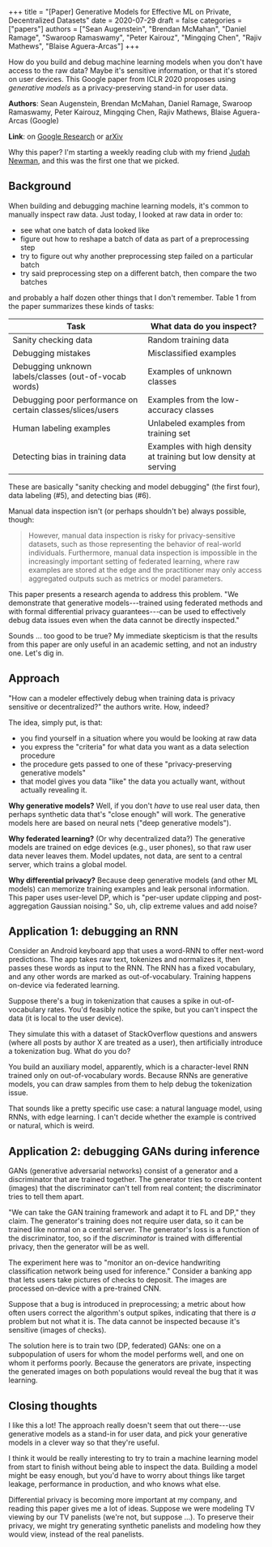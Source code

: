 +++
title = "[Paper] Generative Models for Effective ML on Private, Decentralized Datasets"
date = 2020-07-29
draft = false
categories = ["papers"]
authors = ["Sean Augenstein", "Brendan McMahan", "Daniel Ramage", "Swaroop Ramaswamy", "Peter Kairouz", "Mingqing Chen", "Rajiv Mathews", "Blaise Aguera-Arcas"]
+++

How do you build and debug machine learning models when you don't have access to the raw data? Maybe it's sensitive information, or that it's stored on user devices. This Google paper from ICLR 2020 proposes using *generative models* as a privacy-preserving stand-in for user data.

<!--more-->

**Authors**: Sean Augenstein, Brendan McMahan, Daniel Ramage, Swaroop Ramaswamy, Peter Kairouz, Mingqing Chen, Rajiv Mathews, Blaise Aguera-Arcas (Google)

**Link**: on [Google Research](https://research.google/pubs/pub48690/) or [arXiv](https://arxiv.org/pdf/1911.06679.pdf)

Why this paper? I'm starting a weekly reading club with my friend [Judah Newman](https://judahgnewman.com/), and this was the first one that we picked.

## Background
When building and debugging machine learning models, it's common to manually inspect raw data. Just today, I looked at raw data in order to:
 * see what one batch of data looked like
 * figure out how to reshape a batch of data as part of a preprocessing step
 * try to figure out why another preprocessing step failed on a particular batch
 * try said preprocessing step on a different batch, then compare the two batches

and probably a half dozen other things that I don't remember. Table 1 from the paper summarizes these kinds of tasks:

Task                                                        | What data do you inspect?
------------------------------------------------------------|--------
Sanity checking data                                        | Random training data
Debugging mistakes                                          | Misclassified examples
Debugging unknown labels/classes (out-of-vocab words)       | Examples of unknown classes
Debugging poor performance on certain classes/slices/users  | Examples from the low-accuracy classes
Human labeling examples                                     | Unlabeled examples from training set
Detecting bias in training data                             | Examples with high density at training but low density at serving

These are basically "sanity checking and model debugging" (the first four), data labeling (#5), and detecting bias (#6). 

Manual data inspection isn't (or perhaps shouldn't be) always possible, though:

> However, manual data inspection is risky for privacy-sensitive datasets, such as those representing the behavior of real-world individuals. Furthermore, manual data inspection is impossible in the increasingly important setting of federated learning, where raw examples are stored at the edge and the practitioner may only access aggregated outputs such as metrics or model parameters.

This paper presents a research agenda to address this problem. "We demonstrate that generative models---trained using federated methods and with formal differential privacy guarantees---can be used to effectively debug data issues even when the data cannot be directly inspected."

Sounds ... too good to be true? My immediate skepticism is that the results from this paper are only useful in an academic setting, and not an industry one. Let's dig in.


## Approach
"How can a modeler effectively debug when training data is privacy sensitive or decentralized?" the authors write. How, indeed? 

The idea, simply put, is that:
 * you find yourself in a situation where you would be looking at raw data
 * you express the "criteria" for what data you want as a data selection procedure
 * the procedure gets passed to one of these "privacy-preserving generative models"
 * that model gives you data "like" the data you actually want, without actually revealing it.

**Why generative models?** Well, if you don't *have* to use real user data, then perhaps synthetic data that's "close enough" will work. The generative models here are based on neural nets ("deep generative models").

**Why federated learning?** (Or why decentralized data?) The generative models are trained on edge devices (e.g., user phones), so that raw user data never leaves them. Model updates, not data, are sent to a central server, which trains a global model.

**Why differential privacy?** Because deep generative models (and other ML models) can memorize training examples and leak personal information. This paper uses user-level DP, which is "per-user update clipping and post-aggregation Gaussian noising." So, uh, clip extreme values and add noise?


## Application 1: debugging an RNN
Consider an Android keyboard app that uses a word-RNN to offer next-word predictions. The app takes raw text, tokenizes and normalizes it, then passes these words as input to the RNN. The RNN has a fixed vocabulary, and any other words are marked as out-of-vocabulary. Training happens on-device via federated learning.

Suppose there's a bug in tokenization that causes a spike in out-of-vocabulary rates. You'd feasibly notice the spike, but you can't inspect the data (it is local to the user device).

They simulate this with a dataset of StackOverflow questions and answers (where all posts by author X are treated as a user), then artificially introduce a tokenization bug. What do you do?

You build an auxiliary model, apparently, which is a character-level RNN trained only on out-of-vocabulary words. Because RNNs are generative models, you can draw samples from them to help debug the tokenization issue. 

That sounds like a pretty specific use case: a natural language model, using RNNs, with edge learning. I can't decide whether the example is contrived or natural, which is weird.


## Application 2: debugging GANs during inference
GANs (generative adversarial networks) consist of a generator and a discriminator that are trained together. The generator tries to create content (images) that the discriminator can't tell from real content; the discriminator tries to tell them apart.

"We can take the GAN training framework and adapt it to FL and DP," they claim. The generator's training does not require user data, so it can be trained like normal on a central server. The generator's loss is a function of the discriminator, too, so if the *discriminator* is trained with differential privacy, then the generator will be as well.

The experiment here was to "monitor an on-device handwriting classification network being used for inference." Consider a banking app that lets users take pictures of checks to deposit. The images are processed on-device with a pre-trained CNN.

Suppose that a bug is introduced in preprocessing; a metric about how often users correct the algorithm's output spikes, indicating that there is *a* problem but not what it is. The data cannot be inspected because it's sensitive (images of checks).

The solution here is to train two (DP, federated) GANs: one on a subpopulation of users for whom the model performs well, and one on whom it performs poorly. Because the generators are private, inspecting the generated images on both populations would reveal the bug that it was learning.


## Closing thoughts
I like this a lot! The approach really doesn't seem that out there---use generative models as a stand-in for user data, and pick your generative models in a clever way so that they're useful.

I think it would be really interesting to try to train a machine learning model from start to finish without being able to inspect the data. Building a model might be easy enough, but you'd have to worry about things like target leakage, performance in production, and who knows what else.

Differential privacy is becoming more important at my company, and reading this paper gives me a lot of ideas. Suppose we were modeling TV viewing by our TV panelists (we're not, but suppose ...). To preserve their privacy, we might try generating synthetic panelists and modeling how they would view, instead of the real panelists.
